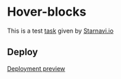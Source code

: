 # Hover-blocks
This is a test [task](https://starnavi-frontend-test-task-v3.netlify.app/) given by [Starnavi.io](https://www.starnavi.io/)

## Deploy
[Deployment preview](https://hover-blocks.netlify.app/)
